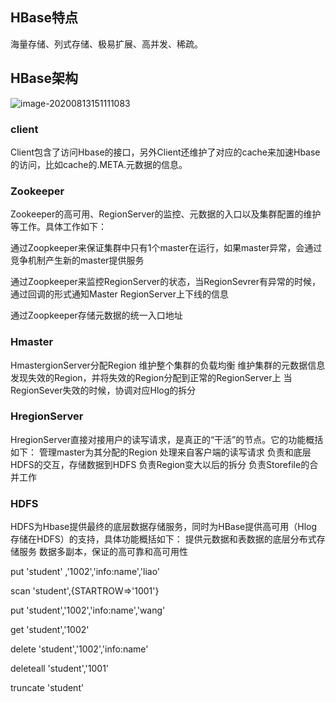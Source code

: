 ## HBase特点

海量存储、列式存储、极易扩展、高并发、稀疏。

## HBase架构

![image-20200813151111083](D:\MarkDown\BigData\img\image-20200813151111083.png)

### client

Client包含了访问Hbase的接口，另外Client还维护了对应的cache来加速Hbase的访问，比如cache的.META.元数据的信息。

### Zookeeper

Zookeeper的高可用、RegionServer的监控、元数据的入口以及集群配置的维护等工作。具体工作如下：

通过Zoopkeeper来保证集群中只有1个master在运行，如果master异常，会通过竞争机制产生新的master提供服务

通过Zoopkeeper来监控RegionServer的状态，当RegionSevrer有异常的时候，通过回调的形式通知Master RegionServer上下线的信息

通过Zoopkeeper存储元数据的统一入口地址

### Hmaster

HmastergionServer分配Region
 维护整个集群的负载均衡
 维护集群的元数据信息
 发现失效的Region，并将失效的Region分配到正常的RegionServer上
 当RegionSever失效的时候，协调对应Hlog的拆分

### HregionServer

HregionServer直接对接用户的读写请求，是真正的“干活”的节点。它的功能概括如下：
 管理master为其分配的Region
 处理来自客户端的读写请求
 负责和底层HDFS的交互，存储数据到HDFS
 负责Region变大以后的拆分
 负责Storefile的合并工作

### HDFS

HDFS为Hbase提供最终的底层数据存储服务，同时为HBase提供高可用（Hlog存储在HDFS）的支持，具体功能概括如下：
 提供元数据和表数据的底层分布式存储服务
 数据多副本，保证的高可靠和高可用性



put 'student' ,'1002','info:name','liao'

scan 'student',{STARTROW=>'1001'}

put 'student','1002','info:name','wang'

get 'student','1002'

delete 'student','1002','info:name'



deleteall 'student','1001'



truncate 'student'